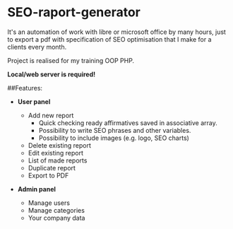 # SEO-raport-generator

It's an automation of work with libre or microsoft office by many hours, just to export a pdf with specification of SEO optimisation that I make for a clients every month.

Project is realised for my training OOP PHP.

**Local/web server is required!**

##Features:
* **User panel**
	- Add new report
		- Quick checking ready affirmatives saved in associative array.
		- Possibility to write SEO phrases and other variables.
		- Possibility to include images (e.g. logo, SEO charts)
	- Delete existing report
	- Edit existing report
	- List of made reports
	- Duplicate report
	- Export to PDF

* **Admin panel**
	- Manage users
	- Manage categories
	- Your company data







